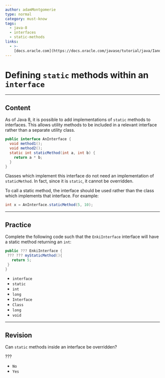 ```yaml
---
author: adamMontgomerie
type: normal
category: must-know
tags:
  - java-8
  - interfaces
  - static-methods
links:
  - >-
    [docs.oracle.com](https://docs.oracle.com/javase/tutorial/java/IandI/defaultmethods.html){website}
---
```


# Defining `static` methods within an `interface`


---

## Content

As of Java 8, it is possible to add implementations of `static` methods to interfaces. This allows utility methods to be included in a relevant interface rather than a separate utility class.

```java
public interface AnInterface {
  void method1();
  void method2();
  static int staticMethod(int a, int b) {
    return a * b;
  }
}
```

Classes which implement this interface do not need an implementation of `staticMethod`. In fact, since it is `static`, it cannot be overridden.

To call a static method, the interface should be used rather than the class which implements that interface. For example:

```java
int x = AnInterface.staticMethod(5, 10);
```


---

## Practice

Complete the following code such that the `EnkiInterface` interface will have a static method returning an `int`:

```java
public ??? EnkiInterface {
 ??? ??? myStaticMethod(){
   return 5;
 }
}
```

- `interface` 
- `static` 
- `int` 
- `long` 
- `Interface` 
- `Class` 
- `long` 
- `void`


---

## Revision

Can `static` methods inside an interface be overridden?

???

- `No` 
- `Yes`
